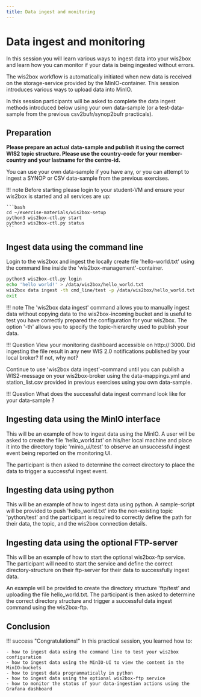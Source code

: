 ```yaml
---
title: Data ingest and monitoring
---
```


# Data ingest and monitoring

In this session you will learn various ways to ingest data into your wis2box and learn how you can monitor if your data is being ingested without errors.

The wis2box workflow is automatically initiated when new data is received on the storage-service provided by the MinIO-container. This session introduces various ways to upload data into MinIO.

In this session participants will be asked to complete the data ingest methods introduced below using your own data-sample (or a test-data-sample from the previous csv2bufr/synop2bufr practicals).

## Preparation


**Please prepare an actual data-sample and publish it using the correct WIS2 topic structure. Please use the country-code for your member-country and your lastname for the centre-id.**

You can use your own data-sample if you have any, or you can attempt to ingest a SYNOP or CSV data-sample from the previous exercises. 


!!! note
    Before starting please login to your student-VM and ensure your wis2box is started and all services are up:

    ```bash
    cd ~/exercise-materials/wis2box-setup
    python3 wis2box-ctl.py start
    python3 wis2box-ctl.py status
    ```

## Ingest data using the command line

Login to the wis2box and ingest the locally create file 'hello-world.txt' using the command line inside the 'wis2box-management'-container.

```bash
python3 wis2box-ctl.py login
echo 'hello world!' > /data/wis2box/hello_world.txt
wis2box data ingest -th cmd_line/test -p /data/wis2box/hello_world.txt
exit
```

!!! note
    The 'wis2box data ingest' command allows you to manually ingest data without copying data to the wis2box-incoming bucket and is useful to test you have correctly prepared the configuration for your wis2box. 
    The option '-th' allows you to specify the topic-hierarchy used to publish your data.
    
!!! Question 
    View your monitoring dashboard accessible on http://<your-host>:3000. 
    Did ingesting the file result in any new WIS 2.0 notifications published by your local broker? If not, why not?

Continue to use 'wis2box data ingest'-command until you can publish a WIS2-message on your wis2box-broker using the data-mappings.yml and station_list.csv provided in previous exercises using you own data-sample.

!!! Question
    What does the successful data ingest command look like for your data-sample ?    

## Ingesting data using the MinIO interface

This will be an example of how to ingest data using the MinIO. A user will be asked to create the file 'hello_world.txt' on his/her local machine and place it into the directory topic 'minio_ui/test' to observe an unsuccessful ingest event being reported on the monitoring UI.

The participant is then asked to determine the correct directory to place the data to trigger a successful ingest event.

## Ingesting data using python

This will be an example of how to ingest data using python. A sample-script will be provided to push 'hello_world.txt' into the non-existing topic 'python/test' and the participant is required to correctly define the path for their data, the topic, and the wis2box connection details.

## Ingesting data using the optional FTP-server

This will be an example of how to start the optional wis2box-ftp service. The participant will need to start the service and define the correct directory-structure on their ftp-server for their data to successfully ingest data. 

An example will be provided to create the directory structure 'ftp/test' and uploading the file hello_world.txt. The participant is then asked to determine the correct directory structure and trigger a successful data ingest command using the wis2box-ftp.

## Conclusion

!!! success "Congratulations!"
    In this practical session, you learned how to:

    - how to ingest data using the command line to test your wis2box configuration
    - how to ingest data using the MinIO-UI to view the content in the MinIO-buckets
    - how to ingest data programmatically in python
    - how to ingest data using the optional wis2box-ftp service
    - how to monitor the status of your data-ingestion actions using the Grafana dashboard


